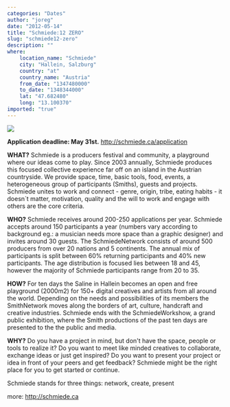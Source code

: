 ```yaml
---
categories: "Dates"
author: "joreg"
date: "2012-05-14"
title: "Schmiede:12 ZERO"
slug: "schmiede12-zero"
description: ""
where: 
    location_name: "Schmiede"
    city: "Hallein, Salzburg"
    country: "at"
    country_name: "Austria"
    from_date: "1347480000"
    to_date: "1348344000"
    lat: "47.682480"
    long: "13.100370"
imported: "true"
---
```



![](Schmiede12%20ZERO%20Aplication%20flyer.png)

**Application deadline: May 31st.**
http://schmiede.ca/application

**WHAT?**
Schmiede is a producers festival and community, a playground where our ideas come to play.
Since 2003 annually, Schmiede produces this focused collective experience far off on an island in the Austrian countryside. We provide space, time, basic tools, food, events, a heterogeneous group of participants (Smiths), guests and projects. Schmiede unites to work and connect - genre, origin, tribe, eating habits - it doesn´t matter, motivation, quality and the will to work and engage with others are the core criteria.

**WHO?**
Schmiede receives around 200-250 applications per year.  Schmiede accepts around 150 participants a year (numbers vary according to background eg.: a musician needs more space than a graphic designer) and invites around 30 guests. The SchmiedeNetwork consists of around 500 producers from over 20 nations and 5 continents. The annual mix of participants is split between 60% returning participants and 40% new participants. The age distribution is focused lies between 18 and 45, however the majority of Schmiede participants range from 20 to 35.

**HOW?**
For ten days the Saline in Hallein becomes an open and free playground (2000m2) for 150+ digital creatives and artists from all around the world. Depending on the needs and possibilities of its members the SmithNetwork moves along the borders of art, culture, handcraft and creative industries. Schmiede ends with the SchmiedeWorkshow, a grand public exhibition, where the Smith productions of the past ten days are presented to the the public and media.

**WHY?**
Do you have a project in mind, but don't have the space, people or tools to realize it?
Do you want to meet like minded creatives to collaborate, exchange ideas or just get inspired?
Do you want to present your project or idea in front of your peers and get feedback?
Schmiede might be the right place for you to get started or continue.

Schmiede stands for three things: network, create, present

more: http://schmiede.ca